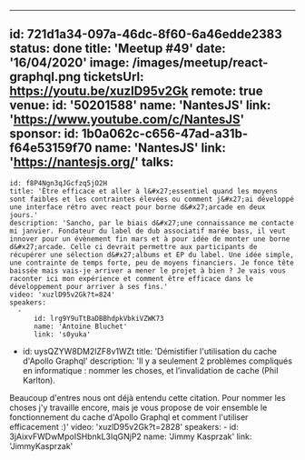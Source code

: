 ---
id: 721d1a34-097a-46dc-8f60-6a46edde2383
status: done
title: 'Meetup #49'
date: '16/04/2020'
image: /images/meetup/react-graphql.png
ticketsUrl: https://youtu.be/xuzlD95v2Gk
remote: true
venue:
  id: '50201588'
  name: 'NantesJS'
  link: 'https://www.youtube.com/c/NantesJS'
sponsor:
    id: 1b0a062c-c656-47ad-a31b-f64e53159f70
    name: 'NantesJS'
    link: 'https://nantesjs.org/'
talks:
  -
    id: f8P4Ngn3qJGcfzq5jO2H
    title: 'Être efficace et aller à l&#x27;essentiel quand les moyens sont faibles et les contraintes élevées ou comment j&#x27;ai développé une interface rétro avec react pour borne d&#x27;arcade en deux jours.'
    description: 'Sancho, par le biais d&#x27;une connaissance me contacte mi janvier. Fondateur du label de dub associatif marée bass, il veut innover pour un évènement fin mars et à pour idée de monter une borne d&#x27;arcade. Celle ci devrait permettre aux participants de récupérer une sélection d&#x27;albums et EP du label. Une idée simple, une contrainte de temps forte, peu de moyens financiers. Je fonce tête baissée mais vais-je arriver a mener le projet à bien ? Je vais vous raconter ici mon expérience et comment être efficace dans le développement pour arriver à ses fins.'
    video: 'xuzlD95v2Gk?t=824'
    speakers:
      -
          id: lrg9Y9uTtBaDBBhdpkVbkiVZWK73
          name: 'Antoine Bluchet'
          link: 's0yuka'
  -
    id: uysQZYW8DM2lZF8v1WZt
    title: 'Démistifier l&#x27;utilisation du cache d&#x27;Apollo Graphql'
    description: 'Il y a seulement 2 problèmes compliqués en informatique : nommer les choses, et l’invalidation de cache (Phil Karlton). 

Beaucoup d&#x27;entres nous ont déjà entendu cette citation. Pour nommer les choses j&#x27;y travaille encore, mais je vous propose de voir ensemble le fonctionnement du cache d&#x27;Apollo Graphql et comment l&#x27;utiliser efficacement :)'
    video: 'xuzlD95v2Gk?t=2828'
    speakers:
      -
          id: 3jAixvFWDwMpoISHbnkL3IqGNjP2
          name: 'Jimmy Kasprzak'
          link: 'JimmyKasprzak'
